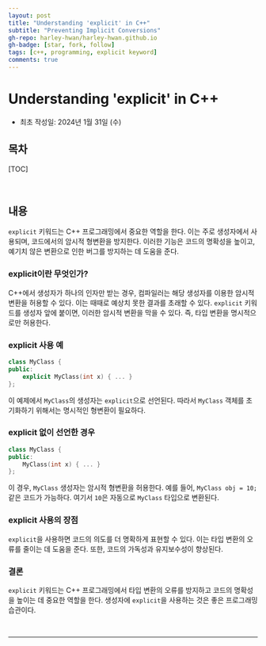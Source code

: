```yaml
---
layout: post
title: "Understanding 'explicit' in C++"
subtitle: "Preventing Implicit Conversions"
gh-repo: harley-hwan/harley-hwan.github.io
gh-badge: [star, fork, follow]
tags: [c++, programming, explicit keyword]
comments: true
---
```


# Understanding 'explicit' in C++

- 최초 작성일: 2024년 1월 31일 (수)

## 목차

[TOC]

<br/>

## 내용

`explicit` 키워드는 C++ 프로그래밍에서 중요한 역할을 한다. 이는 주로 생성자에서 사용되며, 코드에서의 암시적 형변환을 방지한다. 이러한 기능은 코드의 명확성을 높이고, 예기치 않은 변환으로 인한 버그를 방지하는 데 도움을 준다.

### explicit이란 무엇인가?

C++에서 생성자가 하나의 인자만 받는 경우, 컴파일러는 해당 생성자를 이용한 암시적 변환을 허용할 수 있다. 이는 때때로 예상치 못한 결과를 초래할 수 있다. `explicit` 키워드를 생성자 앞에 붙이면, 이러한 암시적 변환을 막을 수 있다. 즉, 타입 변환을 명시적으로만 허용한다.

### explicit 사용 예

```cpp
class MyClass {
public:
    explicit MyClass(int x) { ... }
};
```

이 예제에서 `MyClass`의 생성자는 `explicit`으로 선언된다. 따라서 `MyClass` 객체를 초기화하기 위해서는 명시적인 형변환이 필요하다.

### explicit 없이 선언한 경우

```cpp
class MyClass {
public:
    MyClass(int x) { ... }
};
```

이 경우, `MyClass` 생성자는 암시적 형변환을 허용한다. 예를 들어, `MyClass obj = 10;` 같은 코드가 가능하다. 여기서 `10`은 자동으로 `MyClass` 타입으로 변환된다.

### explicit 사용의 장점

`explicit`을 사용하면 코드의 의도를 더 명확하게 표현할 수 있다. 이는 타입 변환의 오류를 줄이는 데 도움을 준다. 또한, 코드의 가독성과 유지보수성이 향상된다.

### 결론

`explicit` 키워드는 C++ 프로그래밍에서 타입 변환의 오류를 방지하고 코드의 명확성을 높이는 데 중요한 역할을 한다. 생성자에 `explicit`을 사용하는 것은 좋은 프로그래밍 습관이다.

<br/>

---
